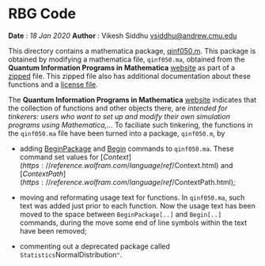 # RBG Code
**Date** : *18 Jan 2020*
**Author** : Vikesh Siddhu <vsiddhu@andrew.cmu.edu>

This directory contains a mathematica package, [qinf050.m](qinf050.m). This
package is obtained by modifying a mathematica file, `qinf050.ma`, obtained from
the **Quantum Information Programs in Mathematica**
[website](https://quantum.phys.cmu.edu/QPM/) as part of a
[zipped](https://quantum.phys.cmu.edu/QPM/qinf050.zip) file. This zipped file
also has additional documentation about these functions and a [license
file](license.txt).

The **Quantum Information Programs in Mathematica**
[website](https://quantum.phys.cmu.edu/QPM/) indicates that the collection of
functions and other objects there, are *intended for tinkerers: users who want
to set up and modify their own simulation programs using Mathematica,..*.  To
faciliate such tinkering, the functions in the `qinf050.ma` file have been
turned into a package, `qinf050.m`, by

* adding
  [BeginPackage](https://reference.wolfram.com/language/ref/BeginPackage.html)
  and [Begin](https://reference.wolfram.com/language/ref/Begin.html) commands
  to `qinf050.ma`. These command set values for
  [$Context](https://reference.wolfram.com/language/ref/$Context.html) and
  [$ContextPath](https://reference.wolfram.com/language/ref/$ContextPath.html);

* moving and reformating usage text for functions. In `qinf050.ma`, such text
  was added just prior to each function. Now the usage text has been moved to the 
  space between `BeginPackage[..]` and `Begin[..]` commands, during the move
  some end of line symbols within the text have been removed;

* commenting out a deprecated package called `Statistics`NormalDistribution`"`.


